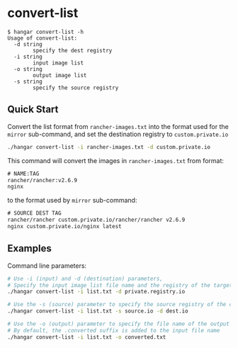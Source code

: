 # convert-list

```console
$ hangar convert-list -h
Usage of convert-list:
  -d string
        specify the dest registry
  -i string
        input image list
  -o string
        output image list
  -s string
        specify the source registry
```

## Quick Start

Convert the list format from `rancher-images.txt` into the format used for the `mirror` sub-command, and set the destination registry to `custom.private.io`

```sh
./hangar convert-list -i rancher-images.txt -d custom.private.io
```

This command will convert the images in `rancher-images.txt` from format:

```txt
# NAME:TAG
rancher/rancher:v2.6.9
nginx
```

to the format used by `mirror` sub-command:

```txt
# SOURCE DEST TAG
rancher/rancher custom.private.io/rancher/rancher v2.6.9
nginx custom.private.io/nginx latest
```

## Examples

Command line parameters:
```sh
# Use -i (input) and -d (destination) parameters,
# Specify the input image list file name and the registry of the target image
./hangar convert-list -i list.txt -d private.registry.io

# Use the -s (source) parameter to specify the source registry of the converted image list
./hangar convert-list -i list.txt -s source.io -d dest.io

# Use the -o (output) parameter to specify the file name of the output mirror list
# By default, the .converted suffix is added to the input file name
./hangar convert-list -i list.txt -o converted.txt
```
